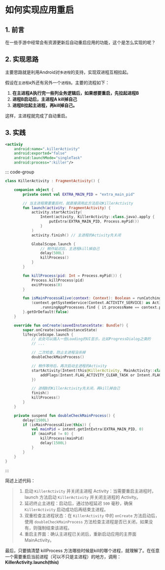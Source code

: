 # 如何实现应用重启

## 1. 前言

在一些手游中经常会有资源更新后自动重启应用的功能，这个是怎么实现的呢？

## 2. 实现思路

主要思路就是利用Android对`多进程`的支持，实现双进程互相拉起。

假设在`主进程A`外还有另外一个`进程B`。主要的流程如下：
1. **在主进程A执行完一些列业务逻辑后，如果想要重启，先拉起进程B**
2. **进程B启动后，主进程A kill掉自己**
3. **进程B拉起主进程，再kill掉自己。**
   
这样，主进程就完成了自动重启。

## 3. 实践

``` xml
<activiy
    android:name=".killerActivity"
    android:exported="false"
    android:launchMode="singleTask"
    android:process=":killer"/>
```
::: code-group
``` kotlin
class KillerActivity : FragmentActivity() {

    companion object {
        private const val EXTRA_MAIN_PID = "extra_main_pid"

        // 当主进程需要重启时，就直接调用此方法启动KillerActivity
        fun launch(activity: FragmentActivity) {
            activity.startActivity(
                Intent(activity, KillerActivity::class.java).apply {
                    putExtra(EXTRA_MAIN_PID, Process.myPid())
                }
            )
            activity.finish() // 主进程的Activity先关闭

            GlobalScope.launch {
                // 稍作延迟后，主进程kill掉自己
                delay(500L)
                killProcess()
            }
        }

        fun killProcess(pid: Int = Process.myPid()) {
            Process.killProcess(pid)
            exitProcess(0)
        }

        fun isMainProcessAlive(context: Context): Boolean = runCatching {
            (context.getSystemService(Context.ACTIVITY_SERVICE) as ActivityManager)
                .runningAppProcesses.find { it.processName == context.packageName } != null
        }.getOrDefault(false)
    }

    override fun onCreate(savedInstanceState: Bundle?) {
        super.onCreate(savedInstanceState)
        lifecycleScope.launch {
            // 此处可以插入一些Loading的UI显示，比如ProgressDialog之类的
            // ...

            // 二次检查，防止主进程没杀掉
            doubleCheckMainProcess()

            // 稍作等待后，再次启动主进程的Activity
            startActivity(Intent(this@KillerActivity, MainActivity::class.java).apply {
                addFlags(Intent.FLAG_ACTIVITY_CLEAR_TASK or Intent.FLAG_ACTIVITY_NEW_TASK)
            })

            // 进程B的KillerActivity先关闭，再kill掉自己
            finish()
            killProcess()
        }
    }

    private suspend fun doubleCheckMainProcess() {
        delay(1500L)
        if (isMainProcessAlive(this)) {
            val mainPid = intent.getIntExtra(EXTRA_MAIN_PID, 0)
            if (mainPid != 0) {
                killProcess(mainPid)
                delay(1500L)
            }
        }
    }
}

```
:::

简述上述代码：
> 1. 启动 `KillerActivity` 并关闭主进程 Activity：当需要重启主进程时，launch 方法启动 `KillerActivity` 并关闭主进程的 Activity。
> 2. 延迟终止主进程：启动后，通过协程延迟 `500` 毫秒，确保 `KillerActivity` 启动成功后再结束主进程。
> 3. 双重检查主进程状态：在 `KillerActivity` 中的 `onCreate` 方法启动后，使用 `doubleCheckMainProcess` 方法检查主进程是否已关闭，如果没有，则强制结束该进程。
> 4. 重启主界面：确认主进程已关闭后，重新启动应用的主界面 MainActivity。

最后，只要搞清楚 killProcess 方法哪些时候是kill的哪个进程，就理解了。在任意一个需要重启当前进程（可以不只是主进程）的地方，调用：**KillerActivity.launch(this)**